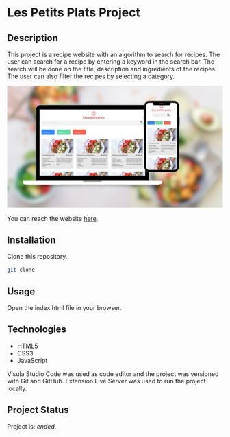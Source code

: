 # Les Petits Plats Project

## Description
This project is a recipe website with an algorithm to search for recipes. The user can search for a recipe by entering a keyword in the search bar. The search will be done on the title, description and ingredients of the recipes. The user can also filter the recipes by selecting a category. 

![Les Petits Plats](PetitsPlats.png)

You can reach the website [here](https://jucroizer.github.io/JustineCroizer_7_15062022-/).

## Installation
Clone this repository.
```bash
git clone
```
## Usage
Open the index.html file in your browser.

## Technologies
* HTML5
* CSS3
* JavaScript

Visula Studio Code was used as code editor and the project was versioned with Git and GitHub. Extension Live Server was used to run the project locally.

## Project Status
Project is: _ended_.
